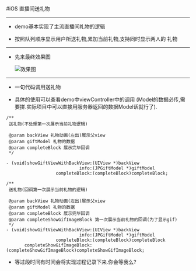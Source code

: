 #iOS 直播间送礼物    


----------


- demo基本实现了主流直播间礼物的逻辑    

- 按照队列顺序显示用户所送礼物,累加当前礼物,支持同时显示两人的
礼物


----------


- 先来最终效果图    
 
	![效果图](https://github.com/baiyidjp/JPGiftManager/blob/master/JPGiftManager/gif/giftimage.gif?raw=true)    


----------


- 一句代码调用送礼物    

- 具体的使用可以查看demo中viewController中的调用 (Model的数据必传,需要拼.实际项目中可以直接用服务器返回的数据Model话就行了).
```
/**
 送礼物(不处理第一次展示当前礼物逻辑)
 
 @param backView 礼物动画(左出)展示父view
 @param giftModel 礼物的数据
 @param completeBlock 展示完毕回调
 */

- (void)showGiftViewWithBackView:(UIView *)backView
                            info:(JPGiftModel *)giftModel
                   completeBlock:(completeBlock)completeBlock;

/**
 送礼物(回调第一次展示当前礼物的逻辑)

 @param backView 礼物动画(左出)展示父view
 @param giftModel 礼物的数据
 @param completeBlock 展示完毕回调
 @param completeShowGifImageBlock 第一次展示当前礼物的回调(为了显示gif)
 */
- (void)showGiftViewWithBackView:(UIView *)backView
                            info:(JPGiftModel *)giftModel
                   completeBlock:(completeBlock)completeBlock
       completeShowGifImageBlock:(completeShowGifImageBlock)completeShowGifImageBlock;

```
- 等过段时间有时间会将实现过程记录下来.你会等我么?
